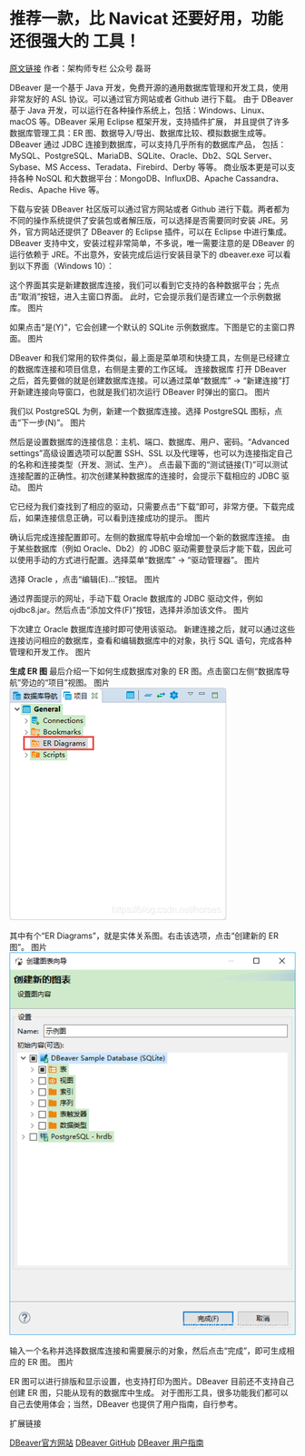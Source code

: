 # 推荐一款，比 Navicat 还要好用，功能还很强大的 工具！

[原文链接](https://mp.weixin.qq.com/s/HgY9Vgz2IGVvDRmi5o_54g)
作者：架构师专栏 公众号  磊哥


DBeaver 是一个基于 Java 开发，免费开源的通用数据库管理和开发工具，使用非常友好的 ASL 协议。可以通过官方网站或者 Github 进行下载。
由于 DBeaver 基于 Java 开发，可以运行在各种操作系统上，包括：Windows、Linux、macOS 等。DBeaver 采用 Eclipse 框架开发，支持插件扩展，
并且提供了许多数据库管理工具：ER 图、数据导入/导出、数据库比较、模拟数据生成等。
DBeaver 通过 JDBC 连接到数据库，可以支持几乎所有的数据库产品，
包括：MySQL、PostgreSQL、MariaDB、SQLite、Oracle、Db2、SQL Server、Sybase、MS Access、Teradata、Firebird、Derby 等等。
商业版本更是可以支持各种 NoSQL 和大数据平台：MongoDB、InfluxDB、Apache Cassandra、Redis、Apache Hive 等。




下载与安装
DBeaver 社区版可以通过官方网站或者 Github 进行下载。两者都为不同的操作系统提供了安装包或者解压版，可以选择是否需要同时安装 JRE。另外，官方网站还提供了 DBeaver 的 Eclipse 插件，可以在 Eclipse 中进行集成。
DBeaver 支持中文，安装过程非常简单，不多说，唯一需要注意的是 DBeaver 的运行依赖于 JRE。不出意外，安装完成后运行安装目录下的 dbeaver.exe 可以看到以下界面（Windows 10）：


这个界面其实是新建数据库连接，我们可以看到它支持的各种数据平台；先点击“取消”按钮，进入主窗口界面。
此时，它会提示我们是否建立一个示例数据库。
图片


如果点击“是(Y)”，它会创建一个默认的 SQLite 示例数据库。下图是它的主窗口界面。
图片


DBeaver 和我们常用的软件类似，最上面是菜单项和快捷工具，左侧是已经建立的数据库连接和项目信息，右侧是主要的工作区域。
连接数据库
打开 DBeaver 之后，首先要做的就是创建数据库连接。可以通过菜单“数据库” -&gt; “新建连接”打开新建连接向导窗口，也就是我们初次运行 DBeaver 时弹出的窗口。
图片


我们以 PostgreSQL 为例，新建一个数据库连接。选择 PostgreSQL 图标，点击“下一步(N)”。
图片


然后是设置数据库的连接信息：主机、端口、数据库、用户、密码。“Advanced settings”高级设置选项可以配置 SSH、SSL 以及代理等，也可以为连接指定自己的名称和连接类型（开发、测试、生产）。
点击最下面的“测试链接(T)”可以测试连接配置的正确性。初次创建某种数据库的连接时，会提示下载相应的 JDBC 驱动。
图片


它已经为我们查找到了相应的驱动，只需要点击“下载”即可，非常方便。下载完成后，如果连接信息正确，可以看到连接成功的提示。
图片


确认后完成连接配置即可。左侧的数据库导航中会增加一个新的数据库连接。
由于某些数据库（例如 Oracle、Db2）的 JDBC 驱动需要登录后才能下载，因此可以使用手动的方式进行配置。选择菜单“数据库” -&gt; “驱动管理器”。
图片


选择 Oracle ，点击“编辑(E)…”按钮。
图片


通过界面提示的网址，手动下载 Oracle 数据库的 JDBC 驱动文件，例如 ojdbc8.jar。然后点击“添加文件(F)”按钮，选择并添加该文件。
图片


下次建立 Oracle 数据库连接时即可使用该驱动。
新建连接之后，就可以通过这些连接访问相应的数据库，查看和编辑数据库中的对象，执行 SQL 语句，完成各种管理和开发工作。
图片

**生成 ER 图**
最后介绍一下如何生成数据库对象的 ER 图。点击窗口左侧“数据库导航”旁边的“项目”视图。
图片
![img_1.png](图片/img_1.png)

其中有个“ER Diagrams”，就是实体关系图。右击该选项，点击“创建新的 ER 图”。
图片
![img_2.png](图片/img_2.png)

输入一个名称并选择数据库连接和需要展示的对象，然后点击“完成”，即可生成相应的 ER 图。
图片


ER 图可以进行排版和显示设置，也支持打印为图片。DBeaver 目前还不支持自己创建 ER 图，只能从现有的数据库中生成。
对于图形工具，很多功能我们都可以自己去使用体会；当然，DBeaver 也提供了用户指南，自行参考。

扩展链接

[DBeaver官方网站](https://dbeaver.io)
[DBeaver GitHub](https://github.com/dbeaver/dbeaver)
[DBeaver 用户指南](https://github.com/dbeaver/dbeaver/wiki)


